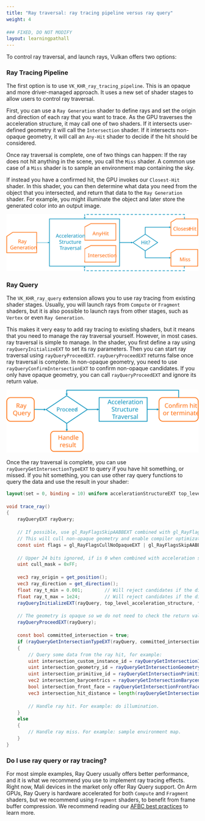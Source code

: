 ```yaml
---
title: "Ray traversal: ray tracing pipeline versus ray query"
weight: 4

### FIXED, DO NOT MODIFY
layout: learningpathall
---
```


To control ray traversal, and launch rays, Vulkan offers two options:

### Ray Tracing Pipeline

The first option is to use `VK_KHR_ray_tracing_pipeline`. This is an opaque and more driver-managed approach. It uses a new set of shader stages to allow users to control ray traversal.

First, you can use a `Ray Generation` shader to define rays and set the origin and direction of each ray that you want to trace. As the GPU traverses the acceleration structure, it may call one of two shaders. If it intersects user-defined geometry it will call the `Intersection` shader. If it intersects non-opaque geometry, it will call an `Any-Hit` shader to decide if the hit should be considered.

Once ray traversal is complete, one of two things can happen: If the ray does not hit anything in the scene, you call the `Miss` shader. A common use case of a `Miss` shader is to sample an environment map containing the sky.

If instead you have a confirmed hit, the GPU invokes our `Closest-Hit` shader. In this shader, you can then determine what data you need from the object that you intersected, and return that data to the `Ray Generation` shader. For example, you might illuminate the object and later store the generated color into an output image.

![Diagram of Ray Tracing Pipeline #center](images/RTPipeline_diagram.svg "Diagram of Ray Tracing Pipeline")

### Ray Query

The `VK_KHR_ray_query` extension allows you to use ray tracing from existing shader stages. Usually, you will launch rays from `Compute` or `Fragment` shaders, but it is also possible to launch rays from other stages, such as `Vertex` or even `Ray Generation`.

This makes it very easy to add ray tracing to existing shaders, but it means that you need to manage the ray traversal yourself. However, in most cases. ray traversal is simple to manage. In the shader, you first define a ray using `rayQueryInitializeEXT` to set its ray parameters. Then you can start ray traversal using `rayQueryProceedEXT`. `rayQueryProceedEXT`  returns false once ray traversal is complete. In non-opaque geometry, you need to use `rayQueryConfirmIntersectionEXT` to confirm non-opaque candidates. If you only have opaque geometry, you can call `rayQueryProceedEXT` and ignore its return value.

![Diagram of Ray Query #center](images/RQuery_diagram.svg "Diagram of Ray Query")

Once the ray traversal is complete, you can use `rayQueryGetIntersectionTypeEXT` to query if you have hit something, or missed. If you hit something, you can use other ray query functions to query the data and use the result in your shader:

``` glsl
layout(set = 0, binding = 10) uniform accelerationStructureEXT top_level_acceleration_structure;

void trace_ray()
{
    rayQueryEXT rayQuery;

    // If possible, use gl_RayFlagsSkipAABBEXT combined with gl_RayFlagsCullNoOpaqueEXT
    // This will cull non-opaque geometry and enable compiler optimizations.
    const uint flags = gl_RayFlagsCullNoOpaqueEXT | gl_RayFlagsSkipAABBEXT;

    // Upper 24 bits ignored, if is 0 when combined with acceleration structure cull mask, the instance is ignored
    uint cull_mask = 0xFF;

    vec3 ray_origin = get_position();
    vec3 ray_direction = get_direction();
    float ray_t_min = 0.001;        // Will reject candidates if the distance is lower. Useful to avoid self intersection.
    float ray_t_max = 1e24;         // Will reject candidates if the distance is greater. Useful for point lights with a radius.
    rayQueryInitializeEXT(rayQuery, top_level_acceleration_structure, flags, cull_mask, ray_origin, ray_t_min, ray_direction, ray_t_max);

    // The geometry is opaque so we do not need to check the return value
    rayQueryProceedEXT(rayQuery);

    const bool committed_intersection = true;
    if (rayQueryGetIntersectionTypeEXT(rayQuery, committed_intersection) != gl_RayQueryCommittedIntersectionNoneEXT)
    {
        // Query some data from the ray hit, for example:
        uint intersection_custom_instance_id = rayQueryGetIntersectionInstanceCustomIndexEXT(rayQuery, committed_intersection);
        uint intersection_geometry_id = rayQueryGetIntersectionGeometryIndexEXT(rayQuery, committed_intersection);
        uint intersection_primitive_id = rayQueryGetIntersectionPrimitiveIndexEXT(rayQuery, committed_intersection);
        vec2 intersection_barycentrics = rayQueryGetIntersectionBarycentricsEXT(rayQuery, committed_intersection);
        bool intersection_front_face = rayQueryGetIntersectionFrontFaceEXT(rayQuery, committed_intersection);
        vec3 intersection_hit_distance = length(rayQueryGetIntersectionTEXT(rayQuery, committed_intersection) * ray_direction);

        // Handle ray hit. For example: do illumination.
    }
    else
    {
        // Handle ray miss. For example: sample environment map.
    }
}
```

### Do I use ray query or ray tracing?

For most simple examples, Ray Query usually offers better performance, and it is what we recommend you use to implement ray tracing effects. Right now, Mali devices in the market only offer Ray Query support. On Arm GPUs, Ray Query is hardware accelerated for both `Compute` and `Fragment` shaders, but we recommend using `Fragment` shaders, to benefit from frame buffer compression. We recommend reading our [AFBC best practices](https://developer.arm.com/documentation/101897/latest/Buffers-and-textures/AFBC-textures) to learn more.
